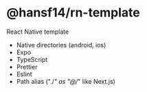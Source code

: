 # @hansf14/rn-template

React Native template
- Native directories (android, ios)
- Expo
- TypeScript
- Prettier
- Eslint
- Path alias ("./*" as "@/*" like Next.js)
